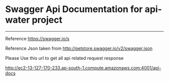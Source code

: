 # Swagger Api Documentation for api-water project
--------------------

Reference https://swagger.io/s

Reference Json taken from http://petstore.swagger.io/v2/swagger.json


Please Use this url to get all api related request response

http://ec2-13-127-170-233.ap-south-1.compute.amazonaws.com:4001/api-docs




